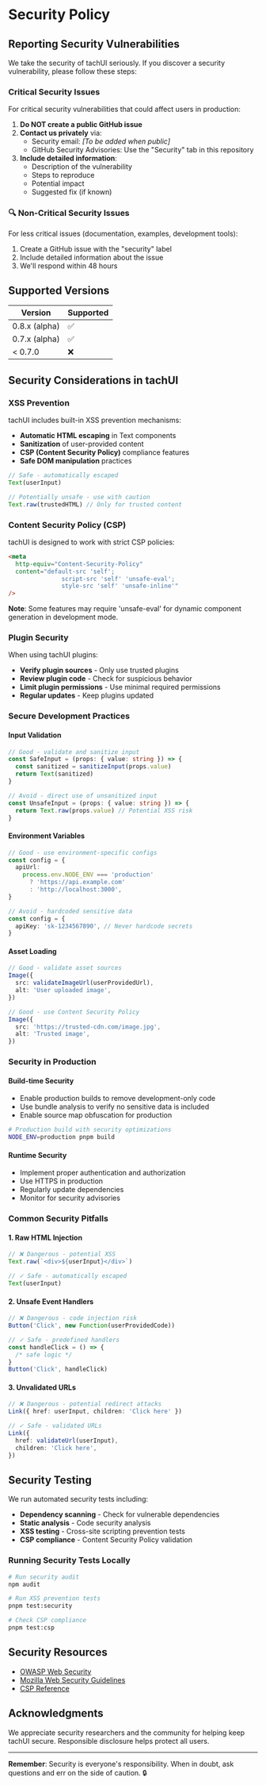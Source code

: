 # Security Policy

## Reporting Security Vulnerabilities

We take the security of tachUI seriously. If you discover a security vulnerability, please follow these steps:

### Critical Security Issues

For critical security vulnerabilities that could affect users in production:

1. **Do NOT create a public GitHub issue**
2. **Contact us privately** via:
   - Security email: _[To be added when public]_
   - GitHub Security Advisories: Use the "Security" tab in this repository
3. **Include detailed information**:
   - Description of the vulnerability
   - Steps to reproduce
   - Potential impact
   - Suggested fix (if known)

### 🔍 Non-Critical Security Issues

For less critical issues (documentation, examples, development tools):

1. Create a GitHub issue with the "security" label
2. Include detailed information about the issue
3. We'll respond within 48 hours

## Supported Versions

| Version       | Supported          |
| ------------- | ------------------ |
| 0.8.x (alpha) | :white_check_mark: |
| 0.7.x (alpha) | :white_check_mark: |
| < 0.7.0       | :x:                |

## Security Considerations in tachUI

### XSS Prevention

tachUI includes built-in XSS prevention mechanisms:

- **Automatic HTML escaping** in Text components
- **Sanitization** of user-provided content
- **CSP (Content Security Policy)** compliance features
- **Safe DOM manipulation** practices

```typescript
// Safe - automatically escaped
Text(userInput)

// Potentially unsafe - use with caution
Text.raw(trustedHTML) // Only for trusted content
```

### Content Security Policy (CSP)

tachUI is designed to work with strict CSP policies:

```html
<meta
  http-equiv="Content-Security-Policy"
  content="default-src 'self'; 
               script-src 'self' 'unsafe-eval'; 
               style-src 'self' 'unsafe-inline'"
/>
```

**Note**: Some features may require 'unsafe-eval' for dynamic component generation in development mode.

### Plugin Security

When using tachUI plugins:

- **Verify plugin sources** - Only use trusted plugins
- **Review plugin code** - Check for suspicious behavior
- **Limit plugin permissions** - Use minimal required permissions
- **Regular updates** - Keep plugins updated

### Secure Development Practices

#### Input Validation

```typescript
// Good - validate and sanitize input
const SafeInput = (props: { value: string }) => {
  const sanitized = sanitizeInput(props.value)
  return Text(sanitized)
}

// Avoid - direct use of unsanitized input
const UnsafeInput = (props: { value: string }) => {
  return Text.raw(props.value) // Potential XSS risk
}
```

#### Environment Variables

```typescript
// Good - use environment-specific configs
const config = {
  apiUrl:
    process.env.NODE_ENV === 'production'
      ? 'https://api.example.com'
      : 'http://localhost:3000',
}

// Avoid - hardcoded sensitive data
const config = {
  apiKey: 'sk-1234567890', // Never hardcode secrets
}
```

#### Asset Loading

```typescript
// Good - validate asset sources
Image({
  src: validateImageUrl(userProvidedUrl),
  alt: 'User uploaded image',
})

// Good - use Content Security Policy
Image({
  src: 'https://trusted-cdn.com/image.jpg',
  alt: 'Trusted image',
})
```

### Security in Production

#### Build-time Security

- Enable production builds to remove development-only code
- Use bundle analysis to verify no sensitive data is included
- Enable source map obfuscation for production

```bash
# Production build with security optimizations
NODE_ENV=production pnpm build
```

#### Runtime Security

- Implement proper authentication and authorization
- Use HTTPS in production
- Regularly update dependencies
- Monitor for security advisories

### Common Security Pitfalls

#### 1. Raw HTML Injection

```typescript
// ❌ Dangerous - potential XSS
Text.raw(`<div>${userInput}</div>`)

// ✓ Safe - automatically escaped
Text(userInput)
```

#### 2. Unsafe Event Handlers

```typescript
// ❌ Dangerous - code injection risk
Button('Click', new Function(userProvidedCode))

// ✓ Safe - predefined handlers
const handleClick = () => {
  /* safe logic */
}
Button('Click', handleClick)
```

#### 3. Unvalidated URLs

```typescript
// ❌ Dangerous - potential redirect attacks
Link({ href: userInput, children: 'Click here' })

// ✓ Safe - validated URLs
Link({
  href: validateUrl(userInput),
  children: 'Click here',
})
```

## Security Testing

We run automated security tests including:

- **Dependency scanning** - Check for vulnerable dependencies
- **Static analysis** - Code security analysis
- **XSS testing** - Cross-site scripting prevention tests
- **CSP compliance** - Content Security Policy validation

### Running Security Tests Locally

```bash
# Run security audit
npm audit

# Run XSS prevention tests
pnpm test:security

# Check CSP compliance
pnpm test:csp
```

## Security Resources

- [OWASP Web Security](https://owasp.org/www-project-web-security-testing-guide/)
- [Mozilla Web Security Guidelines](https://infosec.mozilla.org/guidelines/web_security)
- [CSP Reference](https://developer.mozilla.org/en-US/docs/Web/HTTP/CSP)

## Acknowledgments

We appreciate security researchers and the community for helping keep tachUI secure. Responsible disclosure helps protect all users.

---

**Remember**: Security is everyone's responsibility. When in doubt, ask questions and err on the side of caution. 🔒
